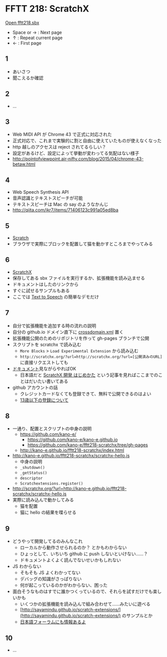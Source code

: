 # FFTT 218: ScratchX

[Open fftt218.sbx](http://scratchx.org/?url=http://kano-e.github.io/fftt218-scratchx/fftt218.sbx)

* Space or → : Next page
* ↑ : Repeat current page
* ← : First page


## 1

* あいさつ
* 聞こえるか確認

## 2

* ...

## 3

* Web MIDI API が Chrome 43 で正式に対応された
* 正式対応で、これまで実験的に割と自由に使えていたものが使えなくなった
* http 越しのアクセスは reject されてるらしい？
* 設定があるけど、設定によって挙動が変わってる気配はない様子
* http://pointofviewpoint.air-nifty.com/blog/2015/04/chrome-43-betaw.html

## 4

* Web Speech Synthesis API
* 音声認識とテキストスピーチが可能
* テキストスピーチは Mac の say のようなかんじ
* http://qiita.com/ikr7/items/71406123c991a05ed8ba

## 5

* [Scratch](https://scratch.mit.edu/)
* ブラウザで実際にブロックを配置して猫を動かすところまでやってみる

## 6

* [ScratchX](http://scratchx.org)
* 保存してある sbx ファイルを実行するか、拡張機能を読み込ませる
* ドキュメントはしたのリンクから
* すぐに試せるサンプルもある
* ここでは [Text to Speech](http://scratchx.org/?url=http://sayamindu.github.io/scratch-extensions/text_to_speech_extension.js) の簡単なデモだけ

## 7

* 自分で拡張機能を追加する時の流れの説明
* 自分の github.io ドメイン直下に [crossdomain.xml](https://github.com/LLK/scratchx/wiki#user-content-setting-up-crossdomainxml) 置く
* 拡張機能公開のためのリポジトリを作って gh-pages ブランチで公開
* スクリプトを scratchx で読み込む
    * `More Blocks` > `Load Experimental Extension` から読み込む
    * `http://scratchx.org/?url=http://scratchx.org/?url=[公開済みのURL]` に直接リクエストしても
* [ドキュメント](https://github.com/LLK/scratchx/wiki)見ながらやればOK
    * 日本語だと [ScratchX 開発 はじめかた](http://mactkg.hateblo.jp/entry/2015/05/12/020537) という記事を見ればここまでのことはだいたい書いてある
 * github アカウントの話
    * クレジットカードなくても登録できて、無料で公開できるのはよい
    * [13歳以下の登録について](https://scratch.mit.edu/discuss/topic/115948/?page=1#post-1021282)

## 8

* 一通り、配置とスクリプトの中身の説明
    * https://github.com/kano-e/
        * https://github.com/kano-e/kano-e.github.io
        * https://github.com/kano-e/fftt218-scratchx/tree/gh-pages
    * http://kano-e.github.io/fftt218-scratchx/index.html
* http://kano-e.github.io/fftt218-scratchx/scratchx-hello.js
    * 中身の説明
    * `_shutdown()`
    * `_getStatus()`
    * `descriptor`
    * `Scratchextensions.register()`
* http://scratchx.org/?url=http://kano-e.github.io/fftt218-scratchx/scratchx-hello.js
* 実際に読み込んで動かしてみる
    * 猫を配置
    * 猫に hello の結果を喋らせる

## 9

* どうやって開発してるのみんなこれ
    * ローカルから動作させられるのか？ とかもわからない
    * ひょっとして、いちいち github に push しないといけない……？
    * ドキュメントよくよく読んでないせいかもしれない
* JS わからない
    * そもそも JS よくわかってない
    * デバッグの知識がさっぱりない
    * 何が起こっているのかがわからない、困った
* 面白そうなものはすでに誰かつくっているので、それらを試すだけでも楽しいかも
    * いくつかの拡張機能を読み込んで組み合わせて……みたいに遊べる
    * [http://sayamindu.github.io/scratch-extensions/](http://sayamindu.github.io/scratch-extensions/) のサンプルとか
    * [日本語フォーラムにも情報あるよ](https://scratch.mit.edu/discuss/topic/115948/)

## 10

* ...


